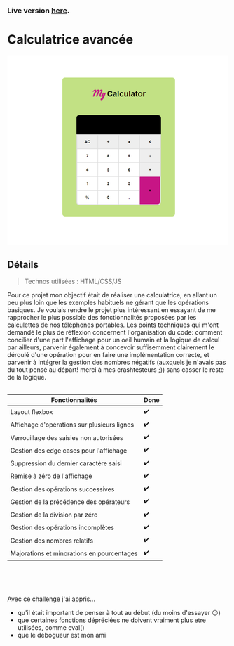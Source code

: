 ### Live version [here](https://virginiebouvarel.github.io/projets_perso/calculator/).

# Calculatrice avancée

![Design preview for this project ](./src/preview.png)

## Détails

> Technos utilisées : HTML/CSS/JS

Pour ce projet mon objectif était de réaliser une calculatrice, en allant un peu plus loin que les exemples habituels ne gérant que les opérations basiques. Je voulais rendre le projet plus intéressant en essayant de me rapprocher le plus possible des fonctionnalités proposées par les calculettes de nos téléphones portables.
Les points techniques qui m'ont demandé le plus de réflexion concernent l'organisation du code: comment concilier d'une part l'affichage pour un oeil humain et la logique de calcul par ailleurs, parvenir également à concevoir suffisemment clairement le déroulé d'une opération pour en faire une implémentation correcte, et parvenir à intégrer la gestion des nombres négatifs (auxquels je n'avais pas du tout pensé au départ! merci à mes crashtesteurs ;)) sans casser le reste de la logique.<br><br>

Fonctionnalités | Done
----------------|------
Layout flexbox |✔️
Affichage d'opérations sur plusieurs lignes | ✔️
Verrouillage des saisies non autorisées | ✔️
Gestion des edge cases pour l'affichage | ✔️
Suppression du dernier caractère saisi | ✔️
Remise à zéro de l'affichage | ✔️
Gestion des opérations successives | ✔️
Gestion de la précédence des opérateurs | ✔️
Gestion de la division par zéro | ✔️
Gestion des opérations incomplètes | ✔️
Gestion des nombres relatifs | ✔️
Majorations et minorations en pourcentages | ✔️  

<br><br><br>

Avec ce challenge j'ai appris...
- qu'il était important de penser à tout au début (du moins d'essayer 😉)
- que certaines fonctions dépréciées ne doivent vraiment plus etre utilisées, comme eval()
- que le débogueur est mon ami





















